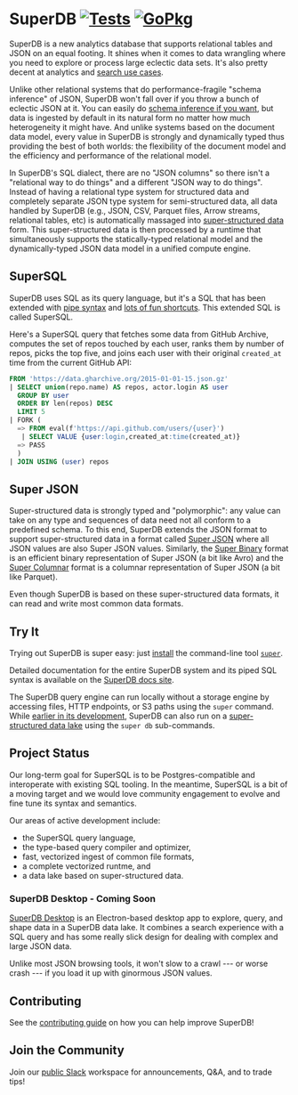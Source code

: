 # SuperDB [![Tests][tests-img]][tests] [![GoPkg][gopkg-img]][gopkg]

SuperDB is a new analytics database that supports relational tables and JSON
on an equal footing.  It shines when it comes to data wrangling where
you need to explore or process large eclectic data sets.  It's also pretty
decent at analytics and
[search use cases](https://zed.brimdata.io/docs/language/search-expressions).

Unlike other relational systems that do performance-fragile "schema inference" of JSON,
SuperDB won't fall over if you throw a bunch of eclectic JSON at it.
You can easily do
[schema inference if you want](https://zed.brimdata.io/docs/language/operators/fuse),
but data is ingested by default in its natural form no matter how much heterogeneity
it might have.  And unlike systems based on the document data model,
every value in SuperDB is strongly and dynamically typed thus providing the
best of both worlds: the flexibility of the document model and
the efficiency and performance of the relational model.

In SuperDB's SQL dialect, there are no "JSON columns" so there isn't a "relational
way to do things" and a different "JSON way to do things".  Instead of having
a relational type system for structured data and completely separate JSON type
system for semi-structured data,
all data handled by SuperDB (e.g., JSON, CSV, Parquet files, Arrow streams, relational tables, etc) is automatically massaged into
[super-structured data](https://zed.brimdata.io/docs/formats/#2-zed-a-super-structured-pattern)
form.  This super-structured data is then processed by a runtime that simultaneously
supports the statically-typed relational model and the dynamically-typed
JSON data model in a unified compute engine.

## SuperSQL

SuperDB uses SQL as its query language, but it's a SQL that has been extended
with [pipe syntax](https://research.google/pubs/sql-has-problems-we-can-fix-them-pipe-syntax-in-sql/)
and [lots of fun shortcuts](https://zed.brimdata.io/docs/language/pipeline-model#implied-operators).
This extended SQL is called SuperSQL.

Here's a SuperSQL query that fetches some data from GitHub Archive,
computes the set of repos touched by each user, ranks them by number of repos,
picks the top five, and joins each user with their original `created_at` time
from the current GitHub API:

```sql
FROM 'https://data.gharchive.org/2015-01-01-15.json.gz'
| SELECT union(repo.name) AS repos, actor.login AS user
  GROUP BY user
  ORDER BY len(repos) DESC
  LIMIT 5
| FORK (
  => FROM eval(f'https://api.github.com/users/{user}')
   | SELECT VALUE {user:login,created_at:time(created_at)}
  => PASS
  )
| JOIN USING (user) repos
```

## Super JSON

Super-structured data is strongly typed and "polymorphic": any value can take on any type
and sequences of data need not all conform to a predefined schema.  To this end,
SuperDB extends the JSON format to support super-structured data in a format called
[Super JSON](https://zed.brimdata.io/docs/next/formats/jsup) where all JSON values
are also Super JSON values.  Similarly,
the [Super Binary](https://zed.brimdata.io/docs/formats/zng) format is an efficient
binary representation of Super JSON (a bit like Avro) and the
[Super Columnar](https://zed.brimdata.io/docs/formats/vng) format is a columnar
representation of Super JSON (a bit like Parquet).

Even though SuperDB is based on these super-structured data formats, it can read and write
most common data formats.

## Try It

Trying out SuperDB is super easy: just [install](https://zed.brimdata.io/docs/#getting-started)
the command-line tool [`super`](https://zed.brimdata.io/docs/commands/zq/).

Detailed documentation for the entire SuperDB system and its piped SQL syntax
is available on the [SuperDB docs site](https://zed.brimdata.io/docs).

The SuperDB query engine can run locally without a storage engine by accessing
files, HTTP endpoints, or S3 paths using the `super` command. While
[earlier in its development](https://zed.brimdata.io/docs/commands/zed/#status),
SuperDB can also run on a
[super-structured data lake](https://zed.brimdata.io/docs/commands/zed/#the-lake-model)
using the `super db` sub-commands.

## Project Status

Our long-term goal for SuperSQL is to be Postgres-compatible and interoperate
with existing SQL tooling. In the meantime, SuperSQL is a bit of a moving 
target and we would love community engagement to evolve and fine tune its
syntax and semantics.

Our areas of active development include:
* the SuperSQL query language,
* the type-based query compiler and optimizer,
* fast, vectorized ingest of common file formats,
* a complete vectorized runtme, and
* a data lake based on super-structured data.

### SuperDB Desktop - Coming Soon

[SuperDB Desktop](https://github.com/brimdata/zui) is an Electron-based
desktop app to explore, query, and shape data in a SuperDB data lake.
It combines a search experience with a SQL query and has some really slick
design for dealing with complex and large JSON data.

Unlike most JSON browsing tools, it won't slow to a crawl --- or worse crash ---
if you load it up with ginormous JSON values.

## Contributing

See the [contributing guide](CONTRIBUTING.md) on how you can help improve SuperDB!

## Join the Community

Join our [public Slack](https://www.brimdata.io/join-slack/) workspace for announcements, Q&A, and to trade tips!

[tests-img]: https://github.com/brimdata/super/workflows/Tests/badge.svg
[tests]: https://github.com/brimdata/super/actions?query=workflow%3ATests
[gopkg-img]: https://pkg.go.dev/badge/github.com/brimdata/super
[gopkg]: https://pkg.go.dev/github.com/brimdata/super


